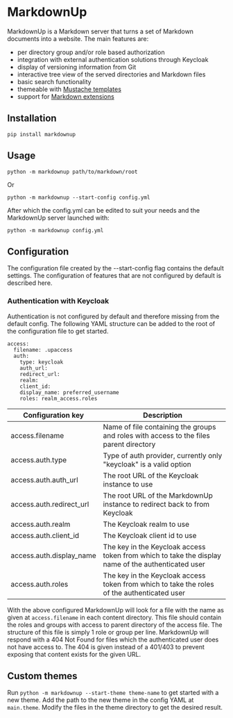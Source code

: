 # MarkdownUp

MarkdownUp is a Markdown server that turns a set of Markdown documents into a website.
The main features are:

- per directory group and/or role based authorization
- integration with external authentication solutions through Keycloak
- display of versioning information from Git
- interactive tree view of the served directories and Markdown files
- basic search functionality
- themeable with [Mustache templates](https://mustache.github.io/)
- support for [Markdown extensions](https://python-markdown.github.io/extensions/)


## Installation

`pip install markdownup`


## Usage

`python -m markdownup path/to/markdown/root`

Or

`python -m markdownup --start-config config.yml`

After which the config.yml can be edited to suit your needs and the MarkdownUp server launched with:

`python -m markdownup config.yml`


## Configuration

The configuration file created by the --start-config flag contains the default settings.
The configuration of features that are not configured by default is described here.


### Authentication with Keycloak

Authentication is not configured by default and therefore missing from the default config.
The following YAML structure can be added to the root of the configuration file to get started.

```
access:
  filename: .upaccess
  auth:
    type: keycloak
    auth_url: 
    redirect_url: 
    realm: 
    client_id: 
    display_name: preferred_username
    roles: realm_access.roles
```

|Configuration key       |Description                                                                                       |
|------------------------|--------------------------------------------------------------------------------------------------|
|access.filename         |Name of file containing the groups and roles with access to the files parent directory            |
|access.auth.type        |Type of auth provider, currently only "keycloak" is a valid option                                |
|access.auth.auth_url    |The root URL of the Keycloak instance to use                                                      |
|access.auth.redirect_url|The root URL of the MarkdownUp instance to redirect back to from Keycloak                         |
|access.auth.realm       |The Keycloak realm to use                                                                         |
|access.auth.client_id   |The Keycloak client id to use                                                                     |
|access.auth.display_name|The key in the Keycloak access token from which to take the display name of the authenticated user|
|access.auth.roles       |The key in the Keycloak access token from which to take the roles of the authenticated user       |

With the above configured MarkdownUp will look for a file with the name as given at `access.filename` in each content directory.
This file should contain the roles and groups with access to parent directory of the access file.
The structure of this file is simply 1 role or group per line.
MarkdownUp will respond with a 404 Not Found for files which the authenticated user does not have access to.
The 404 is given instead of a 401/403 to prevent exposing that content exists for the given URL.


## Custom themes

Run `python -m markdownup --start-theme theme-name` to get started with a new theme.
Add the path to the new theme in the config YAML at `main.theme`.
Modify the files in the theme directory to get the desired result.
